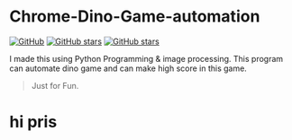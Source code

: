 # Chrome-Dino-Game-automation

[![GitHub](https://img.shields.io/github/license/PRASUNR0Y/Chrome-Dino-Game-automation?color=blue)](https://github.com/PRASUNR0Y/Chrome-Dino-Game-automation/blob/master/LICENSE) [![GitHub stars](https://img.shields.io/github/stars/PRASUNR0Y/Chrome-Dino-Game-automation?color=)](https://github.com/PRASUNR0Y/Chrome-Dino-Game-automation/stargazers) [![GitHub stars](https://img.shields.io/github/forks/PRASUNR0Y/Chrome-Dino-Game-automation?color=green)](https://github.com/PRASUNR0Y/Chrome-Dino-Game-automation/network/members)

I made this using Python Programming & image processing. 
This program can automate dino game and can make high score in this game. 
> Just for Fun. 
# hi pris
